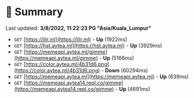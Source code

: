 # 📖 Summary
Last updated: **3/8/2022, 11:22:23 PG "Asia/Kuala_Lumpur"**

- `GET` [https://lilr.ml](https://lilr.ml) - **Up** (1922ms)
- `GET` [https://hst.aytea.ml](https://hst.aytea.ml) - **Up** (3929ms)
- `GET` [https://memeapi.aytea.ml/gimme](https://memeapi.aytea.ml/gimme) - **Up** (5166ms)
- `GET` [https://color.aytea.ml/4b31d6.png](https://color.aytea.ml/4b31d6.png) - **Down** (60294ms)
- `GET` [https://memeapi.aytea.ml](https://memeapi.aytea.ml) - **Up** (639ms)
- `GET` [https://memeapi.aytea14.repl.co/gimme](https://memeapi.aytea14.repl.co/gimme) - **Up** (4691ms)
